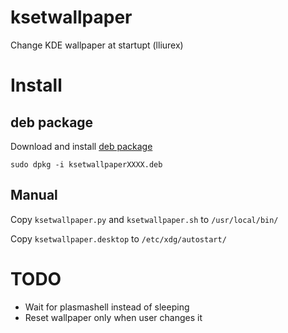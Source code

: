 # ksetwallpaper
Change KDE wallpaper at startupt (lliurex)

# Install
## deb package
Download and install [deb package](https://github.com/Canx/ksetwallpaper/raw/main/ksetwallpaper_0.1_all.deb)

```sudo dpkg -i ksetwallpaperXXXX.deb```

## Manual
Copy `ksetwallpaper.py` and `ksetwallpaper.sh` to `/usr/local/bin/`

Copy `ksetwallpaper.desktop` to `/etc/xdg/autostart/`

# TODO
* Wait for plasmashell instead of sleeping
* Reset wallpaper only when user changes it
